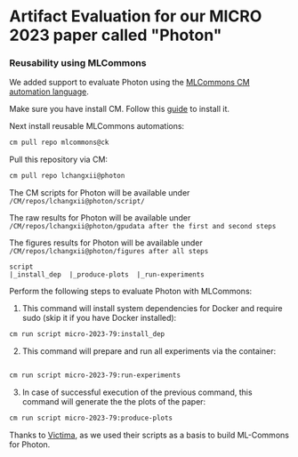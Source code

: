 
# Artifact Evaluation for our MICRO 2023 paper called "Photon"
### Reusability using MLCommons

We added support to evaluate Photon using the [MLCommons CM automation language](https://github.com/mlcommons/ck).

Make sure you have install CM. Follow this [guide](https://github.com/mlcommons/ck/blob/master/docs/installation.md) to install it.

Next install reusable MLCommons automations: 

```bash
cm pull repo mlcommons@ck
```

Pull this repository via CM:
```bash
cm pull repo lchangxii@photon
```

The CM scripts for Photon will be available under ```/CM/repos/lchangxii@photon/script/```

The raw results for Photon will be available under ```/CM/repos/lchangxii@photon/gpudata after the first and second steps```

The figures results for Photon will be available under ```/CM/repos/lchangxii@photon/figures after all steps```

```
script
|_install_dep  |_produce-plots  |_run-experiments
```

Perform the following steps to evaluate Photon with MLCommons:


1) This command will install system dependencies for Docker and require sudo (skip it if you have Docker installed):
```bash
cm run script micro-2023-79:install_dep 
```

2) This command will prepare and run all experiments via the container:

```bash

cm run script micro-2023-79:run-experiments 


```

3) In case of successful execution of the previous command, this command will generate the the plots of the paper:

```bash
cm run script micro-2023-79:produce-plots
```

Thanks to [Victima](https://github.com/CMU-SAFARI/Victima.git), as we used their scripts as a basis to build ML-Commons for Photon. 
